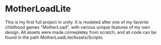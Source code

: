 # MotherLoadLite
This is my first full project in unity. It is modeled after one of my favorite childhood games "MotherLoad", with various unique features of my own design. 
All assets were made comepletey from scratch, and all code can be found in the path MotherLoadLite/Assets/Scripts.
